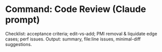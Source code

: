 # Command: Code Review (Claude prompt)

Checklist: acceptance criteria; edit-vs-add; PMI removal & liquidate edge cases; perf issues.
Output: summary, file\:line issues, minimal-diff suggestions.
